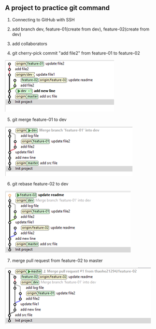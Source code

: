 ## A project to practice git command

1. Connecting to GitHub with SSH

2. add branch dev, feature-01(create from dev), feature-02(create from dev)

3. add collaborators

4. git cherry-pick commit "add file2" from feature-01 to feature-02

<img alt="git tree" src="./img/git1.PNG" />

5. git merge feature-01 to dev

<img alt="git tree" src="./img/git2.PNG" />

6. git rebase feature-02 to dev

<img alt="git tree" src="./img/git3.PNG" />

7. merge pull request from feature-02 to master

<img alt="git tree" src="./img/git4.PNG" />